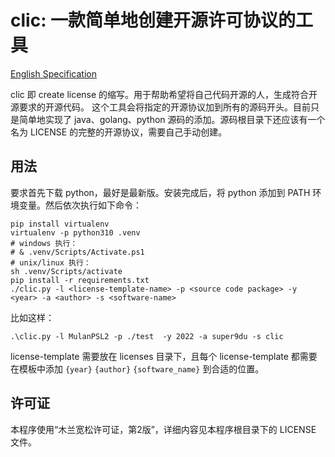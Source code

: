 # clic: 一款简单地创建开源许可协议的工具

[English Specification](README_en.md)

clic 即 create license 的缩写。用于帮助希望将自己代码开源的人，生成符合开源要求的开源代码。
这个工具会将指定的开源协议加到所有的源码开头。目前只是简单地实现了 java、golang、python
源码的添加。源码根目录下还应该有一个名为 LICENSE 的完整的开源协议，需要自己手动创建。

## 用法

要求首先下载 python，最好是最新版。安装完成后，将 python 添加到 PATH 环境变量。然后依次执行如下命令：

```shell
pip install virtualenv
virtualenv -p python310 .venv
# windows 执行：
# & .venv/Scripts/Activate.ps1
# unix/linux 执行：
sh .venv/Scripts/activate
pip install -r requirements.txt
./clic.py -l <license-template-name> -p <source code package> -y <year> -a <author> -s <software-name>
```

比如这样：

```shell 
.\clic.py -l MulanPSL2 -p ./test  -y 2022 -a super9du -s clic
```

license-template 需要放在 licenses 目录下，且每个 license-template 都需要在模板中添加 `{year}` `{author}`
 `{software_name}` 到合适的位置。

 ## 许可证

 本程序使用“木兰宽松许可证，第2版”，详细内容见本程序根目录下的 LICENSE 文件。
